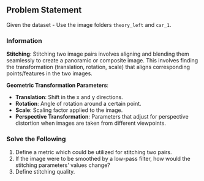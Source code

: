 ## Problem Statement

Given the dataset - Use the image folders `theory_left` and `car_1`.

### Information
**Stitching**: Stitching two image pairs involves aligning and blending them seamlessly to create a panoramic or composite image. This involves finding the transformation (translation, rotation, scale) that aligns corresponding points/features in the two images.

**Geometric Transformation Parameters**:
- **Translation**: Shift in the x and y directions.
- **Rotation**: Angle of rotation around a certain point.
- **Scale**: Scaling factor applied to the image.
- **Perspective Transformation**: Parameters that adjust for perspective distortion when images are taken from different viewpoints.

### Solve the Following
1. Define a metric which could be utilized for stitching two pairs.
2. If the image were to be smoothed by a low-pass filter, how would the stitching parameters' values change?
3. Define stitching quality.

